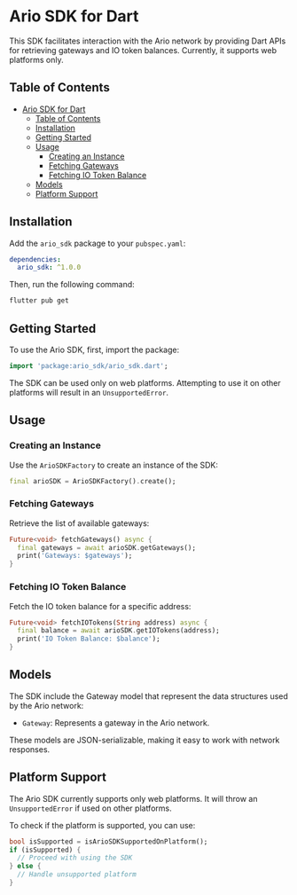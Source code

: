 # Ario SDK for Dart

This SDK facilitates interaction with the Ario network by providing Dart APIs for retrieving gateways and IO token balances. Currently, it supports web platforms only.

## Table of Contents

- [Ario SDK for Dart](#ario-sdk-for-dart)
  - [Table of Contents](#table-of-contents)
  - [Installation](#installation)
  - [Getting Started](#getting-started)
  - [Usage](#usage)
    - [Creating an Instance](#creating-an-instance)
    - [Fetching Gateways](#fetching-gateways)
    - [Fetching IO Token Balance](#fetching-io-token-balance)
  - [Models](#models)
  - [Platform Support](#platform-support)

## Installation

Add the `ario_sdk` package to your `pubspec.yaml`:

```yaml
dependencies:
  ario_sdk: ^1.0.0
```

Then, run the following command:

```bash
flutter pub get
```

## Getting Started

To use the Ario SDK, first, import the package:

```dart
import 'package:ario_sdk/ario_sdk.dart';
```

The SDK can be used only on web platforms. Attempting to use it on other platforms will result in an `UnsupportedError`.

## Usage

### Creating an Instance

Use the `ArioSDKFactory` to create an instance of the SDK:

```dart
final arioSDK = ArioSDKFactory().create();
```

### Fetching Gateways

Retrieve the list of available gateways:

```dart
Future<void> fetchGateways() async {
  final gateways = await arioSDK.getGateways();
  print('Gateways: $gateways');
}
```

### Fetching IO Token Balance

Fetch the IO token balance for a specific address:

```dart
Future<void> fetchIOTokens(String address) async {
  final balance = await arioSDK.getIOTokens(address);
  print('IO Token Balance: $balance');
}
```

## Models

The SDK include the Gateway model that represent the data structures used by the Ario network:

- `Gateway`: Represents a gateway in the Ario network.

These models are JSON-serializable, making it easy to work with network responses.

## Platform Support

The Ario SDK currently supports only web platforms. It will throw an `UnsupportedError` if used on other platforms.

To check if the platform is supported, you can use:

```dart
bool isSupported = isArioSDKSupportedOnPlatform();
if (isSupported) {
  // Proceed with using the SDK
} else {
  // Handle unsupported platform
}
```
